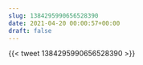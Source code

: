 ```yaml
---
slug: 1384295990656528390
date: 2021-04-20 00:00:57+00:00
draft: false
---
```


{{< tweet 1384295990656528390 >}}
